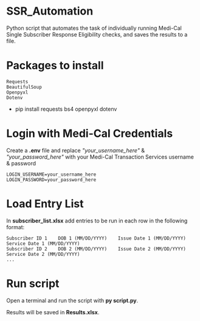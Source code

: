 # SSR_Automation
Python script that automates the task of individually running Medi-Cal Single Subscriber Response Eligibility checks, and saves the results to a file.

# Packages to install
    Requests
    BeautifulSoup
    Openpyxl
    Dotenv
- pip install requests bs4 openpyxl dotenv

# Login with Medi-Cal Credentials
  Create a **.env** file and replace *"your_username_here"* & *"your_password_here"* with your Medi-Cal Transaction Services username & password

    LOGIN_USERNAME=your_username_here
    LOGIN_PASSWORD=your_password_here

# Load Entry List
  In **subscriber_list.xlsx** add entries to be run in each row in the following format:

    Subscriber ID 1    DOB 1 (MM/DD/YYYY)    Issue Date 1 (MM/DD/YYYY)    Service Date 1 (MM/DD/YYYY)
    Subscriber ID 2    DOB 2 (MM/DD/YYYY)    Issue Date 2 (MM/DD/YYYY)    Service Date 2 (MM/DD/YYYY)
    ...

# Run script
  Open a terminal and run the script with **py script.py**.
  
  Results will be saved in **Results.xlsx**.
